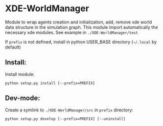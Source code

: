 XDE-WorldManager
===============

Module to wrap agents creation and initialization,
add, remove xde world data structure in the simulation graph.
This module import automatically the necessary xde modules.
See example in `./XDE-WorldManager/test`

If `prefix` is not defined, install in python USER_BASE directory (`~/.local` by default)

Install:
---------
Install module:

`python setup.py install [--prefix=PREFIX]`

Dev-mode:
----------------
Create a symlink to `./XDE-WorldManager/src` in `prefix` directory:

`python setup.py develop [--prefix=PREFIX] [--uninstall]`

